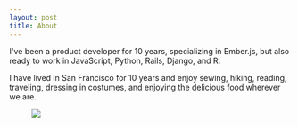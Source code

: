 ```yaml
---
layout: post
title: About
---
```


<p>
  I've been a product developer for 10 years, specializing in Ember.js, but also ready to work in JavaScript, Python, Rails, Django, and R.
</p>

<p>
  I have lived in San Francisco for 10 years and enjoy sewing, hiking, reading, traveling, dressing in costumes, and enjoying the delicious food wherever we are.
</p>

<figure>
  <img class="about-image" src="{{ "/assets/images/lindsay.png" | prepend: site.baseurl }}">
</figure>
